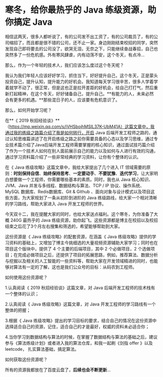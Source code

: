 # 寒冬，给你最热乎的 Java 练级资源，助你搞定 Java



相信这两天，很多人都听说了，有的公司发不出工资了，有的公司裁员了，有的公司缩招了，而且都是很不错的公司，还不止一家。身边刚刚结束校招的同学，突然发现自己即将要去的公司没了，欲哭无泪，无奈之下，只能继续奋战春招，自己也突然多了一份危机感。外有寒风肆虐，内有动荡不安，这个冬天，有点冷...

那么，作为一个年轻的技术人，我们应该怎么度过这个冬天呢？

我认为我们年轻人应该好好学习，抓住当下，好好提升自己，这个冬天，正是蒙头投资自己，提升认知，提升能力的好机会。我知道每天学习很辛苦，很多人学着学着就学不动了，很正常，但是这也正是拉开差距的好机会，给自己打打气，然后重新打起精神，在这个冬天，好好储备自己，提升自己。**有能力的人，未来必然会有更多的机遇。**那些混日子的人，应该要有危机意识了。

那么，如何开始学习呢？

在**《 2019 秋招经验谈》**（https://mp.weixin.qq.com/s/iVHSbojhMSIL37K-UbM41A）这篇文章中，我通过我的练级之路篇介绍了我是如何转行，开启 Java 后端开发工程师之路的，通过认知思维篇讲述了在开启练级之路之前你需要具备的心态以及学习思维，通过专业技术篇介绍了Java后端开发工程师需要掌握的核心知识，通过面试技巧篇介绍了作为一个技术人如何在别人面前展示自己的能力以及如何与人进行有效的沟通，通过学习资料篇介绍了一些非常经典的学习资料，让你有个整体的认识。

在《 Java 练级攻略》这篇文章中，我给大家提出了几个进入 IT 领域需要的原则：**时刻保持自信**、**始终保持思考**、**一定要动手**、**不要犹豫**、**迭代学习**，让大家明白想要做一个工程师，你需要哪些基本的素质。同时，我也从 Java 核心知识、JVM、Java 并发与多线程、数据结构与算法、TCP / IP 协议、操作系统、MySQL 数据库、Redis数据库、Git & Github 、面向对象与设计模式以及项目这些方面，为大家规划了一条从初阶到进阶的 Java 练级路线，给大家一个相对清晰的学习路线，帮助大家进入 Java 开发工程师的世界。

今天双十二，我在提醒大家的同时，也给大家送点福利。这个寒冬，为你准备了大概 240G 最热乎的 Java 练级资源，助你起飞。这些资源都是博主在校招以及校招结束之后花了3个月左右搜集和筛选的，希望能够帮助到大家。

这份资源是《 Java 练级攻略》的配套资源，在涵盖《 Java 练级攻略》提供的学习资料的基础上，又增加了博主今挑细选的大量视频资源辅助大家学习；同时也在项目这个版块中，提供了 4 个主要的后端项目，其中 2 个必做项目，2 个选做项目；在完成必做项目之后，还提供了项目的拓展思路，例如，推荐算法、数据分析与挖掘以及相关的人工智能的一些资料等，帮助大家在开发领域精进的同时，也能够对算法有一定的了解，这也是我们公众号的目标：从码农到工程师。

如何使用这份资源呢？

1.认真阅读《 2019 秋招经验谈》这篇文章，对 Java 后端开发工程师的技术栈有一个整体的认识；

2.认真阅读《 Java 练级攻略》这篇文章，对 Java 开发工程师的学习路线有一个整体的把握；

3.根据《 Java 练级攻略》提出的学习目标的要求，结合自己的情况在这份资源中选择适合自己的资源，记住，适合自己的才是最好，权威的资料未必适合你；

4.当你学习到数据结构与算法的时候，在掌握了数据结构与算法的基础之后，建议参与《算法练级计划》或者进入我的算法仓库，和我一起刷《剑指 offer 》以及 leetcode， 扎实算法基础，搞定算法。

如何获取这份资源呢？

所有的资源我都放在了百度云盘了，**后续也会不断更新**...













